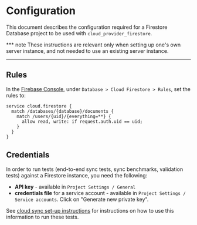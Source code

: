 # Configuration

This document describes the configuration required for a Firestore Database
project to be used with `cloud_provider_firestore`.

*** note
These instructions are relevant only when setting up one's own server instance,
and not needed to use an existing server instance.
***

## Rules

In the [Firebase Console], under `Database > Cloud Firestore > Rules`, set the
rules to:

```
service cloud.firestore {
  match /databases/{database}/documents {
    match /users/{uid}/{everything=**} {
      allow read, write: if request.auth.uid == uid;
    }
  }
}
```

[Firebase Console]: https://console.firebase.google.com/

## Credentials

In order to run tests (end-to-end sync tests, sync benchmarks, validation tests)
against a Firestore instance, you need the following:

 - **API key** - available in `Project Settings / General`
 - **credentials file** for a service account - available in `Project Settings /
     Service accounts`. Click on "Generate new private key".

See [cloud sync set-up instructions] for instructions on how to use this
information to run these tests.

[cloud sync set-up instructions]: /src/ledger/docs/testing.md#cloud-sync
